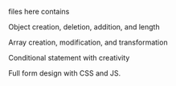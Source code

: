 files here contains 

Object creation, deletion, addition, and length

Array creation, modification, and transformation

Conditional statement with creativity

Full form design with CSS and JS.


